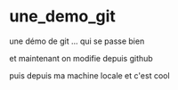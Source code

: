 # une_demo_git
une démo de git ... qui se passe bien 

et maintenant on modifie depuis github

puis depuis ma machine locale
et c'est cool
